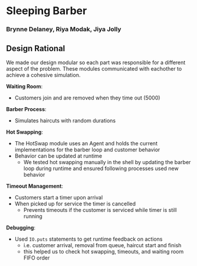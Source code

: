 # Sleeping Barber
### Brynne Delaney, Riya Modak, Jiya Jolly

## Design Rational
We made our design modular so each part was responsible for a different aspect of the problem. These modules communicated with eachother to achieve a cohesive simulation.

**Waiting Room**:
- Customers join and are removed when they time out (5000)

**Barber Process**:
- Simulates haircuts with random durations

**Hot Swapping**:
- The HotSwap module uses an Agent and holds the current implementations for the barber loop and customer behavior
- Behavior can be updated at runtime
  - We tested hot swapping manually in the shell by updating the barber loop during runtime and ensured following processes used new behavior

**Timeout Management**:
- Customers start a timer upon arrival
- When picked up for service the timer is cancelled
  - Prevents timeouts if the customer is serviced while timer is still running

**Debugging**:
- Used `IO.puts` statements to get runtime feedback on actions
  - i.e. customer arrival, removal from queue, haircut start and finish
  - this helped us to check hot swapping, timeouts, and waiting room FIFO order
